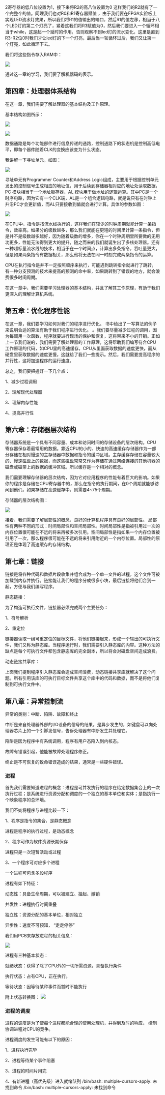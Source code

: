 2寄存器的低八位设置为1，接下来将R2的高八位设置为0
这样我们的R2就有了一个完整个的值。同理我们也对R0和R1寄存器赋值
，由于我们要在FPGA实验板上实现LED流水灯效果，所以我们将R1的值输出的端口，然后R1的值左移，相当于八个LED灯的第二个灯亮了，紧着这我们将R3赋值为0，然后我们要进入一个循环相当于while，这是起一个延时的作用，否则观察不到led灯的流水变化，这里是直到R3-R2位0时我们才让led灯的下一个灯亮，最后当一轮循环过后，我们又让第一个灯亮，如此循环下去。

我们将这些指令存入RAM中：

![](https://i.imgur.com/ZmXnLTD.png)

通过这一章的学习，我们要了解机器码的表示。


## 第四章：处理器体系结构 ##

在这一章，我们需要了解处理器的基本结构及工作原理。

基本结构如图所示：

![](https://i.imgur.com/GMoEJYw.png)

![](https://i.imgur.com/8hwfuDf.png)

数据通路是每个功能部件进行信息传递的通路，控制通路下的状态机是控制高低电平，即每个器件随着CLK的变换应该变为什么状态。

我讲解一下寻址单元，如图：

![](https://i.imgur.com/ZHxiRpU.png)


寻址单元有Programmer Counter和Address Logic组成，主要用于根据控制单元发出的控制信号生成相应的地址值，用于后续到存储器相对应的地址处读取数据，PC 模块相当于一个地址锁存器，AL 模块用于做地址的逻辑运算。其中PC是一个时序电路，因为它有一个CLK端，AL是一个组合逻辑电路，就是说只有在时钟上升沿PC才会更新值，而AL只要接收到值就会进行计算。具体的参数如图：

![](https://i.imgur.com/c8qT8OC.png)

在CPU中，指令是按流水线执行的，这样我们在较少的时钟周期就能计算一条指令，效率高。如果分的级数越多，那么我们就能在更短的时间里计算一条指令，但是并不是级数越多越好，因为随着级数的增多，你在一个时钟周期里所要做的无用功更多，性能无法得到更大的提升，随之而来的我们就诞生出了多核处理器。还有一种超标量流水线的技术，相当于在一个时间点，计算出多条指令，吞吐量更大，但是如果两条指令有数据相关，那么他将无法在同一时刻完成两条指令的运算。

CPU在执行指令是并不一定按照顺序来执行，可能遇到跳转指令就进行了跳转，有一种分支预测的技术来提高的预测的命中率，如果跳转到了错误的地方，就会浪费很多时间周期。

在这一章中，我们需要学习处理器的基本结构，并且了解其工作原理，有助于我们更深入的理解计算机系统。

## 第五章：优化程序性能 ##

在这一章，我们要学习如何对我们的程序进行优化。
书中给出了一写算法的例子来说明合适的算法有助于我们程序进行优化。
。我们要尽量减少过程的调用，因为每调用一次函数，程序就要进行现场的保护和恢复，这将带来不小的开销。正如上一节我们说的，我们需要了解处理器的工作原理，这将帮助我们编写符合CPU工作原理的代码，如CPU里的高速缓存，CPU从里面获取数据的速度更快，而从硬盘里获取数据的速度更慢，这就给了我们一些提示。然后，我们需要提高程序的并行性，这将加速程序的运行速度。

总之，我们要把握好一下几个点：

1、减少过程调用

2、理解现代处理器

3、理解内存性能

4、提高并行性



## 第六章：存储器层次结构 ##

存储器系统是一个具有不同容量、成本和访问时间的存储设备的层次结构。CPU寄存器保存着最常用的数据。靠近CPU的小的、快速的高速缓存存储器作为一部分存储在相对慢速的主存储器中数据和指令的缓冲区域。主存缓存存储在容量较大的、慢速磁盘上的数据，而这些磁盘常常又作为存储在通过网络连接的其他机器的磁盘或磁带上的数据的缓冲区域。所以缓存是一个相对的概念。

我们需要理解存储器的层次结构，因为它对应用程序的性能有着巨大的影响。如果你的程序是存储在CPU寄存器中的，那么在指令的执行期间，在0个周期就能够访问到他们。如果存储在高速缓存中，则需要4~75个周期。

存储器的层次结构图：

![](https://i.imgur.com/nisQcWO.png)

接着，我们需要了解局部性的概念，良好的计算机程序具有良好的局部性。
局部性有两种不同的形式：时间局部性和空间局部性。时间局部性是指被引用过一次的内存位置很可能在不远的将来再被多次引用。空间局部性是指如果一个内存位置被引用了一次，那么程序很可能在不远的将来引用附近的一个内存位置。局部性的原理正是体现了高速缓存的存储结构。


## 第七章：链接 ##
链接是将各种代码和数据片段收集并组合成为一个单一文件的过程，这个文件可被加载到内存并执行。链接能让我们的程序分成很多小块，最后链接将他们合到一起，方便与我们编写程序。

静态链接：

为了构造可执行文件，链接器必须完成两个主要任务：

1、符号解析

2、重定位


链接器读取一组可重定位的目标文件，将他们链接起来，形成一个输出的可执行文件，我们又称为静态库。当程序运行时，我们需要引入静态库的内容。这种方法的缺点是每个可执行文件都包含静态库的完全副本，所以将会对磁盘空间造成浪费。


动态链接共享库：

上面我们提到程序引入静态库会造成空间浪费，动态链接共享库就解决了这个问题。所有引用该库的可执行目标文件共享这个库中的代码和数据，而不是将他们复制到可执行文件中。


## 第八章：异常控制流 ##

异常的类别：中断、陷阱、故障和终止

中断是来自处理器外部的I/O设备的信号的结果，是异步发生的，如键盘可以向处理器芯片上的一个引脚发信号，告诉处理器有中断发生并处理它。

陷阱是因为程序中有系统调用，程序有用户态陷入到内核态。

故障有错误引起，他能被故障处理程序修正。

终止是不可恢复的致命错误造成的结果，通常是一些硬件错误。

### 进程 ###

首先我们需要知道进程的概念：进程是可并发执行的程序在给定数据集合上的一次执行过程；是系统进行资源分配和调度的一个独立的基本单位和实体；是指执行一个映象程序的总环境。

我们不妨将程序与进程比较一下：

1、程序是指令的集合，是静态概念

进程是程序的执行过程，是动态概念

2、程序可作为软件资源长期保存

进程只是一次短暂活动或过程

3、一个程序可对应多个进程

一个进程可包含多段程序



进程有如下特征：

动态性：具备生命周期，可以被建立、挂起、撤销

并发性：进程执行时间重叠

独立性：资源分配的基本单位，相对独立

异步性：速度不可预知， “走走停停”


我们用PCB来存放进程的相关信息：

![](https://i.imgur.com/rqdPo5J.png)



进程有三种基本状态：

就绪状态：获得了除了CPU外的一切所需资源，具备执行条件

执行状态：占有CPU，正在执行。

等待状态：因等待某种事件而暂时不能执行


附上状态转换图：
![](https://i.imgur.com/BCAfJLE.png)

### 进程的调度 ###
进程的调度是为了使每个进程都能合理的使用处理机，并得到及时的响应，
控制协调进程对CPU的竞争。

进程调度的发生可能有以下的原因：

1、进程执行完毕

2、进程等待某个事件阻塞

3、进程的时间片用完

4、有新进程（高优先级）进入就绪队列
/bin/bash: multiple-cursors-apply: 未找到命令
/bin/bash: multiple-cursors-apply: 未找到命令
